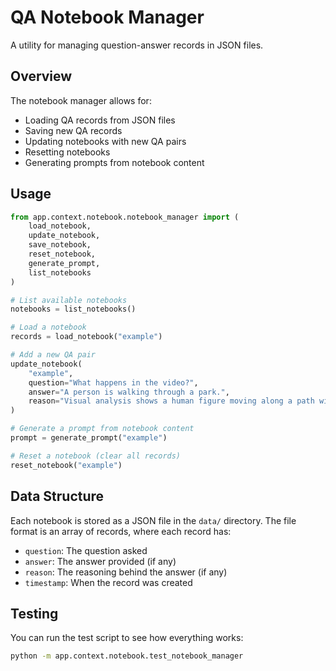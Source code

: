 # QA Notebook Manager

A utility for managing question-answer records in JSON files.

## Overview

The notebook manager allows for:
- Loading QA records from JSON files
- Saving new QA records
- Updating notebooks with new QA pairs
- Resetting notebooks
- Generating prompts from notebook content

## Usage

```python
from app.context.notebook.notebook_manager import (
    load_notebook,
    update_notebook,
    save_notebook,
    reset_notebook,
    generate_prompt,
    list_notebooks
)

# List available notebooks
notebooks = list_notebooks()

# Load a notebook
records = load_notebook("example")

# Add a new QA pair
update_notebook(
    "example",
    question="What happens in the video?",
    answer="A person is walking through a park.",
    reason="Visual analysis shows a human figure moving along a path with trees."
)

# Generate a prompt from notebook content
prompt = generate_prompt("example")

# Reset a notebook (clear all records)
reset_notebook("example")
```

## Data Structure

Each notebook is stored as a JSON file in the `data/` directory. The file format is an array of records, where each record has:

- `question`: The question asked
- `answer`: The answer provided (if any)
- `reason`: The reasoning behind the answer (if any)
- `timestamp`: When the record was created

## Testing

You can run the test script to see how everything works:

```bash
python -m app.context.notebook.test_notebook_manager
``` 